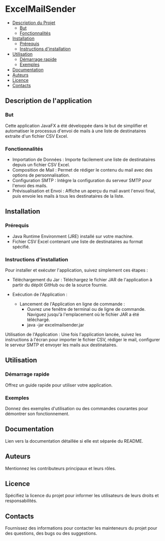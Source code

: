 # ExcelMailSender

- [Description du Projet](#description-de-lapplication)
    - [But](#but)
    - [Fonctionnalités](#fonctionnalités)
- [Installation](#installation)
    - [Prérequis](#prérequis)
    - [Instructions d'installation](#instructions-dinstallation)
- [Utilisation](#utilisation)
    - [Démarrage rapide](#démarrage-rapide)
    - [Exemples](#exemples)
- [Documentation](#documentation)
- [Auteurs](#auteurs)
- [Licence](#licence)
- [Contacts](#contacts)

## Description de l'application

### But
Cette application JavaFX a été développée dans le but de simplifier et automatiser le processus d'envoi de mails à une liste de destinataires extraite d'un fichier CSV Excel.

### Fonctionnalités

- Importation de Données : Importe facilement une liste de destinataires depuis un fichier CSV Excel.
- Composition de Mail : Permet de rédiger le contenu du mail avec des options de personnalisation.
- Configuration SMTP : Intègre la configuration du serveur SMTP pour l'envoi des mails.
- Prévisualisation et Envoi : Affiche un aperçu du mail avant l'envoi final, puis envoie les mails à tous les destinataires de la liste.

## Installation

### Prérequis

- Java Runtime Environment (JRE) installé sur votre machine.
- Fichier CSV Excel contenant une liste de destinataires au format spécifié.

### Instructions d'installation

Pour installer et exécuter l'application, suivez simplement ces étapes :

- Téléchargement du Jar : Téléchargez le fichier JAR de l'application à partir du dépôt GitHub ou de la source fournie.

- Exécution de l'Application : 
    - Lancement de l'Application en ligne de commande :
        - Ouvrez une fenêtre de terminal ou de ligne de commande. Naviguez jusqu'à l'emplacement où le fichier JAR a été téléchargé.
        - java -jar excelmailsender.jar

Utilisation de l'Application : Une fois l'application lancée, suivez les instructions à l'écran pour importer le fichier CSV, rédiger le mail, configurer le serveur SMTP et envoyer les mails aux destinataires.

## Utilisation

### Démarrage rapide

Offrez un guide rapide pour utiliser votre application.

### Exemples

Donnez des exemples d'utilisation ou des commandes courantes pour démontrer son fonctionnement.

## Documentation

Lien vers la documentation détaillée si elle est séparée du README.

## Auteurs

Mentionnez les contributeurs principaux et leurs rôles.

## Licence

Spécifiez la licence du projet pour informer les utilisateurs de leurs droits et responsabilités.

## Contacts

Fournissez des informations pour contacter les mainteneurs du projet pour des questions, des bugs ou des suggestions.
